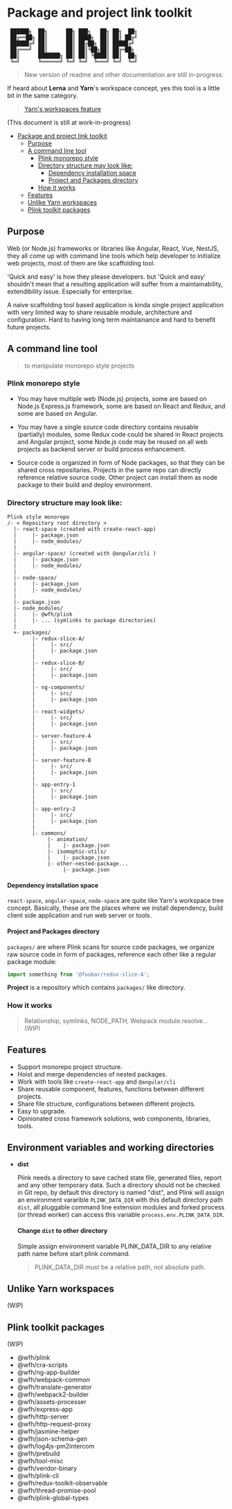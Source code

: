 # Package and project link toolkit

```
 ██████╗  ██╗      ██╗ ███╗   ██╗ ██╗  ██╗ 
 ██╔══██╗ ██║      ██║ ████╗  ██║ ██║ ██╔╝ 
 ██████╔╝ ██║      ██║ ██╔██╗ ██║ █████╔╝  
 ██╔═══╝  ██║      ██║ ██║╚██╗██║ ██╔═██╗  
 ██║      ███████╗ ██║ ██║ ╚████║ ██║  ██╗ 
 ╚═╝      ╚══════╝ ╚═╝ ╚═╝  ╚═══╝ ╚═╝  ╚═╝ 
```
> New version of readme and other documentation are still in-progress.

If heard about **Lerna** and **Yarn**'s workspace concept, yes this tool is a little bit in the same category.
> [Yarn's workspaces feature](https://yarnpkg.com/features/workspaces)

(This document is still at work-in-progress)

- [Package and project link toolkit](#package-and-project-link-toolkit)
  - [Purpose](#purpose)
  - [A command line tool](#a-command-line-tool)
    - [Plink monorepo style](#plink-monorepo-style)
    - [Directory structure may look like:](#directory-structure-may-look-like)
      - [Dependency installation space](#dependency-installation-space)
      - [Project and Packages directory](#project-and-packages-directory)
    - [How it works](#how-it-works)
  - [Features](#features)
  - [Unlike Yarn workspaces](#unlike-yarn-workspaces)
  - [Plink toolkit packages](#plink-toolkit-packages)
## Purpose
Web (or Node.js) frameworks or libraries like Angular, React, Vue, NestJS, they all come up with command line tools which help developer to initialize web projects, most of them are like scaffolding tool.

'Quick and easy' is how they please developers. but 'Quick and easy' shouldn't mean that a resulting application will suffer from a maintainability, extendibility issue. Especially for enterprise.

A naive scaffolding tool based application is kinda single project application with very limited way to share reusable module, architecture and configuration. Hard to having long term maintainance and hard to benefit future projects.

## A command line tool
 > to manipulate monorepo style projects
### Plink monorepo style
- You may have multiple web (Node.js) projects, some are based on Node.js Express.js framework, some are based on React and Redux, and some are based on Angular.

- You may have a single source code directory contains reusable (partially) modules, some Redux code could be shared in React projects and Angular project, some Node.js code may be reused on all web projects as backend server or build process enhancement.

- Source code is organized in form of Node packages, so that they can be shared cross repositaries. Projects in the same repo can directly reference relative source code. Other project can install them as node package to their build and deploy environment.

### Directory structure may look like:
```
Plink style monorepo
/- < Repository root directory >
  |- react-space (created with create-react-app)
  |     |- package.json
  |     |- node_modules/
  |
  |- angular-space/ (created with @angular/cli )
  |     |- package.json
  |     |- node_modules/
  |
  |- node-space/
  |     |- package.json
  |     |- node_modules/
  |
  |- package.json
  |- node_modules/
  |     |- @wfh/plink
  |     |- ... (symlinks to package directories)
  |     
  +- packages/
        |- redux-slice-A/
        |     |- src/
        |     |- package.json
        |
        |- redux-slice-B/
        |     |- src/
        |     |- package.json
        |
        |- ng-components/
        |     |- src/
        |     |- package.json
        |
        |- react-widgets/
        |     |- src/
        |     |- package.json
        |
        |- server-feature-A
        |     |- src/
        |     |- package.json
        |
        |- server-feature-B
        |     |- src/
        |     |- package.json
        |
        |- app-entry-1
        |     |- src/
        |     |- package.json
        |
        |- app-entry-2
        |     |- src/
        |     |- package.json
        |
        |- commons/
             |- animation/
             |    |- package.json
             |- isomophic-utils/
             |    |- package.json
             |- other-nested-package...
                  |- package.json

```
#### Dependency installation space
`react-space`, `angular-space`, `node-space` are quite like Yarn's workspace tree concept. Basically, these are the places where we install dependency, build client side application and run web server or tools.

#### Project and Packages directory
`packages/` are where Plink scans for source code packages, we organize raw source code in form of packages, reference each other like a regular package module:
```js
import something from '@foobar/redux-slice-A';
```

**Project** is a repository which contains `packages/` like directory.

### How it works
> Relationship, symlinks, NODE_PATH, Webpack module.resolve...
(WIP)

## Features
 - Support monorepo project structure.
 - Hoist and merge dependencies of nested packages.
 - Work with tools like `create-react-app` and `@angular/cli`
 - Share reusable component, features, functions between different projects.
 - Share file structure, configurations between different projects.
 - Easy to upgrade.
 - Opinionated cross framework solutions, web components, libraries, tools.

## Environment variables and working directories
- **dist**

  Plink needs a directory to save cached state file, generated files, report and any other temporary data.
  Such a directory should not be checked in Git repo, by default this directory is named "dist", and Plink will assign an
  environment vararible `PLINK_DATA_DIR` with this default directory path `dist`, all pluggable command line extension modules and
  forked process (or thread worker) can access this variable `process.env.PLINK_DATA_DIR`.

  #### Change `dist` to other directory

  Simple assign environment variable PLINK_DATA_DIR to any relative path name before start plink command.
  > PLINK_DATA_DIR must be a relative path, not absolute path.

## Unlike Yarn workspaces
(WIP)

## Plink toolkit packages
(WIP)
- @wfh/plink
- @wfh/cra-scripts
- @wfh/ng-app-builder
- @wfh/webpack-common
- @wfh/translate-generator
- @wfh/webpack2-builder
- @wfh/assets-processer
- @wfh/express-app
- @wfh/http-server
- @wfh/http-request-proxy
- @wfh/jasmine-helper
- @wfh/json-schema-gen
- @wfh/log4js-pm2intercom
- @wfh/prebuild
- @wfh/tool-misc
- @wfh/vendor-binary
- @wfh/plink-cli
- @wfh/redux-toolkit-observable
- @wfh/thread-promise-pool
- @wfh/plink-global-types
